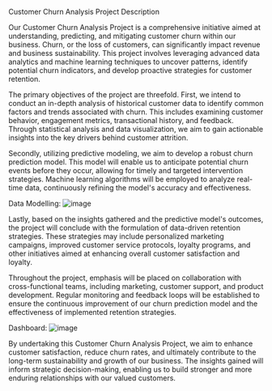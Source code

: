 Customer Churn Analysis Project Description

Our Customer Churn Analysis Project is a comprehensive initiative aimed at understanding, predicting, and mitigating customer churn within our business. Churn, or the loss of customers, can significantly impact revenue and business sustainability. This project involves leveraging advanced data analytics and machine learning techniques to uncover patterns, identify potential churn indicators, and develop proactive strategies for customer retention.

The primary objectives of the project are threefold. First, we intend to conduct an in-depth analysis of historical customer data to identify common factors and trends associated with churn. This includes examining customer behavior, engagement metrics, transactional history, and feedback. Through statistical analysis and data visualization, we aim to gain actionable insights into the key drivers behind customer attrition.

Secondly, utilizing predictive modeling, we aim to develop a robust churn prediction model. This model will enable us to anticipate potential churn events before they occur, allowing for timely and targeted intervention strategies. Machine learning algorithms will be employed to analyze real-time data, continuously refining the model's accuracy and effectiveness.

Data Modelling:
![image](https://github.com/saideepak21/Power-BI-Projects/assets/126313546/4d9d9d81-60f6-4480-aa59-6be56279e074)

Lastly, based on the insights gathered and the predictive model's outcomes, the project will conclude with the formulation of data-driven retention strategies. These strategies may include personalized marketing campaigns, improved customer service protocols, loyalty programs, and other initiatives aimed at enhancing overall customer satisfaction and loyalty.

Throughout the project, emphasis will be placed on collaboration with cross-functional teams, including marketing, customer support, and product development. Regular monitoring and feedback loops will be established to ensure the continuous improvement of our churn prediction model and the effectiveness of implemented retention strategies.

Dashboard:
![image](https://github.com/saideepak21/Power-BI-Projects/assets/126313546/b7de6e20-189d-4d65-9cdd-b6a05b837afd)

By undertaking this Customer Churn Analysis Project, we aim to enhance customer satisfaction, reduce churn rates, and ultimately contribute to the long-term sustainability and growth of our business. The insights gained will inform strategic decision-making, enabling us to build stronger and more enduring relationships with our valued customers.





